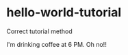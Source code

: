 hello-world-tutorial
====================

Correct tutorial method

I'm drinking coffee at 6 PM.  Oh no!!
